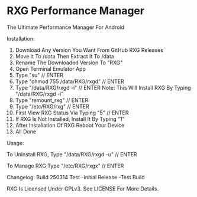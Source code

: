 RXG Performance Manager
=======================

The Ultimate Performance Manager For Android

Installation:
1. Download Any Version You Want From GitHub RXG Releases
2. Move It To /data Then Extract It To /data
3. Rename The Downloaded Version To "RXG"
4. Open Terminal Emulator App
5. Type "su" // ENTER
6. Type "chmod 755 /data/RXG/rxgd" // ENTER
7. Type "/data/RXG/rxgd -i" // ENTER
Note: This Will Install RXG By Typing "/data/RXG/rxgd -i"
8. Type "remount_rxg" // ENTER
9. Type "/etc/RXG/rxg" // ENTER
10. First View RXG Status Via Typing "5" // ENTER
11. If RXG Is Not Installed, Install It By Typing "1"
12. After Installation Of RXG Reboot Your Device
13. All Done

Usage:

To Uninstall RXG,
Type "/data/RXG/rxgd -u" // ENTER

To Manage RXG
Type "/etc/RXG/rxgx" // ENTER

Changelog:
Build 250314 Test
-Initial Release
-Test Build

RXG Is Licensed Under GPLv3. See LICENSE For More Details.
